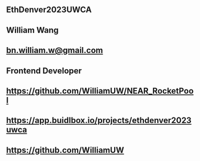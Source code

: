 ## EthDenver2023UWCA 

## William Wang

## bn.william.w@gmail.com

## Frontend Developer

## https://github.com/WilliamUW/NEAR_RocketPool

## https://app.buidlbox.io/projects/ethdenver2023uwca

## https://github.com/WilliamUW
